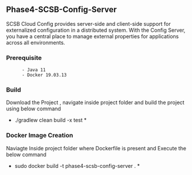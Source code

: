 ## Phase4-SCSB-Config-Server

   SCSB Cloud Config provides server-side and client-side support for externalized configuration in a distributed system. With the Config Server, you have a central place to manage external properties for applications across all environments.
### Prerequisite
          - Java 11
          - Docker 19.03.13      
          
### Build
   Download the Project , navigate inside project folder and  build the project using below command
   * ./gradlew clean build -x test *

### Docker Image Creation
   Naviagte Inside project folder where Dockerfile is present and Execute the below command
* sudo docker build -t phase4-scsb-config-server  . *

